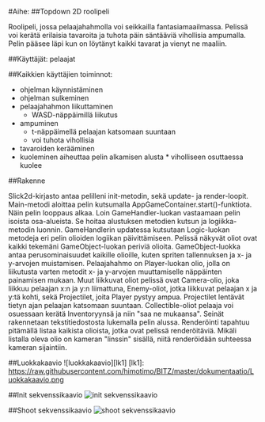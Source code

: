 #Aihe:
##Topdown 2D roolipeli

Roolipeli, jossa pelaajahahmolla voi seikkailla fantasiamaailmassa. Pelissä voi kerätä erilaisia tavaroita ja tuhota päin säntääviä vihollisia ampumalla. Pelin pääsee läpi kun on löytänyt kaikki tavarat ja vienyt ne maaliin.

##Käyttäjät: pelaajat

##Kaikkien käyttäjien toiminnot:
- ohjelman käynnistäminen
- ohjelman sulkeminen
- pelaajahahmon liikuttaminen
	* WASD-näppäimillä liikutus
- ampuminen
	* t-näppäimellä pelaajan katsomaan suuntaan
	* voi tuhota vihollisia
- tavaroiden kerääminen
- kuoleminen aiheuttaa pelin alkamisen alusta
		* viholliseen osuttaessa kuolee

##Rakenne

Slick2d-kirjasto antaa pelilleni init-metodin, sekä update- ja render-loopit. Main-metodi aloittaa pelin kutsumalla AppGameContainer.start()-funktiota. Näin pelin looppaus alkaa. Loin GameHandler-luokan vastaamaan pelin isoista osa-alueista. Se hoitaa alustuksen metodien kutsun ja logiikka-metodin luonnin. GameHandlerin updatessa kutsutaan Logic-luokan metodeja eri pelin olioiden logiikan päivittämiseen.
	Pelissä näkyvät oliot ovat kaikki tekemäni GameObject-luokan 
periviä olioita. GameObject-luokka antaa perusominaisuudet kaikille olioille, kuten spriten tallennuksen ja x- ja y-arvojen muistamisen.
Pelaajahahmo on Player-luokan olio, jolla on liikutusta varten metodit x- ja y-arvojen muuttamiselle näppäinten painamisen mukaan. Muut liikkuvat oliot pelissä ovat Camera-olio, joka liikkuu pelaajan x:n ja y:n liimattuna, Enemy-oliot, jotka liikkuvat pelaajan x ja y:tä kohti, sekä Projectilet, joita Player pystyy ampua. Projectilet lentävät tietyn ajan pelaajan katsomaan suuntaan. Collectible-oliot pelaaja voi osuessaan kerätä Inventoryynsä ja niin "saa ne mukaansa". Seinät rakennetaan tekstitiedostosta lukemalla pelin alussa.
	Renderöinti tapahtuu pitämällä listaa kaikista olioista, jotka ovat pelissä renderöitäviä. Mikäli listalla oleva olio on kameran "linssin" sisällä, niitä renderöidään suhteessa kameran sijaintiin.

##Luokkakaavio
![luokkakaavio][lk1]
[lk1]: https://raw.githubusercontent.com/himotimo/BITZ/master/dokumentaatio/Luokkakaavio.png

##Init sekvenssikaavio
![init sekvenssikaavio](https://raw.githubusercontent.com/himotimo/BITZ/master/dokumentaatio/initkaavio.png)

##Shoot sekvenssikaavio
![shoot sekvenssikaavio](https://raw.githubusercontent.com/himotimo/BITZ/master/dokumentaatio/shootkaavio.png)

